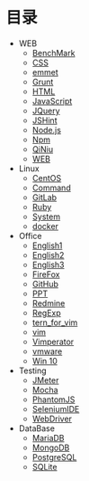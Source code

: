 # 目录

- WEB
  - [BenchMark](./web/benchmark.md)  
  - [CSS](./web/css.md)  
  - [emmet](./web/emmet.md)  
  - [Grunt](./web/grunt.md)  
  - [HTML](./web/html.md)  
  - [JavaScript](./web/javascript.md)  
  - [JQuery](./web/jquery.md)  
  - [JSHint](./web/jshint.md)  
  - [Node.js](./web/nodejs.md)  
  - [Npm](./web/npm.md)  
  - [QiNiu](./web/qiniu.md)  
  - [WEB](./web/web.md)  
- Linux
  - [CentOS](./linux/centOS.md)  
  - [Command](./linux/command.md)  
  - [GitLab](./linux/gitlab.md)  
  - [Ruby](./linux/ruby.md)  
  - [System](./linux/system.md)  
  - [docker](./linux/docker.md)
- Office
  - [English1](./office/english1.md)  
  - [English2](./office/english2.md)  
  - [English3](./office/english3.md)  
  - [FireFox](./office/firefox.md)  
  - [GitHub](./office/Github.md)  
  - [PPT](./office/PPT.md)  
  - [Redmine](./office/redmine.md)  
  - [RegExp](./office/regexp.md)  
  - [tern_for_vim](./office/tern_for_vim.md)  
  - [vim](./office/vim.md)  
  - [Vimperator](./office/vimperator.md)  
  - [vmware](./office/vmware.md)  
  - [Win 10](./office/win10.md)  
- Testing
  - [JMeter](./testing/JMeter.md)  
  - [Mocha](./testing/mocha.md)  
  - [PhantomJS](./testing/phantomjs.md)  
  - [SeleniumIDE](./testing/SeleniumIDE.md)  
  - [WebDriver](./testing/webdriver.md)  
- DataBase  
  - [MariaDB](database/mariadb.md)  
  - [MongoDB](./database/mongodb.md)  
  - [PostgreSQL](./database/postgresql.md)  
  - [SQLite](./database/sqlite.md)  

